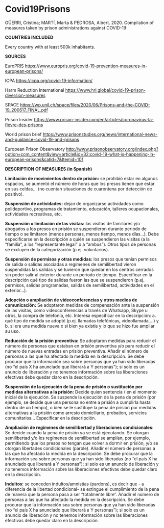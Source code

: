 # Covid19Prisons

GÜERRI, Cristina; MARTÍ, Marta & PEDROSA, Albert. 2020. Compilation of measures taken by prison administrations against COVID-19

**COUNTRIES INCLUDED**

Every country with at least 500k inhabitants.

**SOURCES**

EuroPRIS https://www.europris.org/covid-19-prevention-measures-in-european-prisons/ 

ICPA https://icpa.org/covid-19-information/ 

Harm Reduction International https://www.hri.global/covid-19-prison-diversion-measures 

SPACE https://wp.unil.ch/space/files/2020/06/Prisons-and-the-COVID-19_200617_FINAL.pdf 

Prison Insider https://www.prison-insider.com/en/articles/coronavirus-la-fievre-des-prisons 

World prison brief https://www.prisonstudies.org/news/international-news-and-guidance-covid-19-and-prisons 

European Prison Observatory http://www.prisonobservatory.org/index.php?option=com_content&view=article&id=32:covid-19-what-is-happening-in-european-prisons&catid=7&Itemid=101   

**DESCRIPTION OF MEASURES (in Spanish)**

**Limitación de movimientos dentro de prisión:** se prohibió estar en algunos espacios, se aumentó el número de horas que los presos tienen que estar en sus celdas… (no cuentan situaciones de cuarentena por detección de positivo).

**Suspensión de actividades:** dejan de organizarse actividades como polideportivo, programas de tratamiento, educación, talleres ocupacionales, actividades recreativas, etc.

**Suspensión o limitación de las visitas:** las visitas de familiares y/o abogados a los presos en prisión se suspendieron durante periodo de tiempo o se limitaron (menos personas, menos tiempo, menos días…). Debe especificarse en la descripción a quién se suspendieron las visitas (a la “familia”, a los “representante legal” o a “ambos”). Otros tipos de personas se excluyen de la categorización (p.ej. voluntarios).

**Suspensión de permisos y otras medidas:** los presos que tenían permisos de salida o salidas asociadas a regímenes de semilibertad vieron suspendidas las salidas y se tuvieron que quedar en los centros cerrados sin poder salir al exterior durante un periodo de tiempo. Especificar en la descripción qué tipo de salidas fueron las que se suspendieron (p.ej. permisos, salidas programadas, salidas de semilibertad, actividades en el exterior…).

**Adopción o ampliación de videoconferencias y otros medios de comunicación:** Se adoptaron medidas de compensación ante la suspensión de las visitas, como videoconferencias a través de Whatsapp, Skype u otros, la compra de telefonía, etc. Interesa especificar en la descripción: a. qué tipo de medida se adoptó (p.ej. llamadas telefónicas, videollamada,...) y b. si era una medida nueva o si bien ya existía y lo que se hizo fue ampliar su uso.

**Reducción de la prisión preventiva:** Se adoptaron medidas para reducir el número de personas que estaban en prisión preventiva y/o para reducir el número de nuevas entradas en prisión preventiva. Añadir el número de personas a las que ha afectado la medida en la descripción. Se debe procurar que la información sea sobre personas que ya han sido liberadas (no “el país X ha anunciado que liberará a Y personas”); si solo es un anuncio de liberación y no tenemos información sobre las liberaciones efectivas debe quedar claro en la descripción.

**Suspensión de la ejecución de la pena de prisión o sustitución por medidas alternativas a la prisión:** Decide quien sentencia / en el momento inicial de la ejecución. Se suspende la ejecución de la pena de prisión (por ejemplo, se decide que una persona no entre a prisión a cumplirla hasta dentro de un tiempo), o bien se le sustituye la pena de prisión por medidas alternativas a la prisión como arresto domiciliario, probation, servicios comunitarios… Especificar en la descripción.

**Ampliación de regímenes de semilibertad y liberaciones condicionales:** Se decide cuando la pena de prisión ya se está ejecutando. Se otorgan semilibertad y/o los regímenes de semilibertad se amplían, por ejemplo, permitiendo que los presos no tengan que volver a dormir en prisión, y/o se otorgan libertades condicionales (parole). Añadir el número de personas a las que ha afectado la medida en la descripción. Se debe procurar que la información sea sobre personas que ya han sido liberadas (no “el país X ha anunciado que liberará a Y personas”); si solo es un anuncio de liberación y no tenemos información sobre las liberaciones efectivas debe quedar claro en la descripción.

**Indultos:** se conceden indultos/amnistías (pardons), es decir que - a diferencia de la libertad condicional- se extingue el cumplimiento de la pena de manera que la persona pasa a ser “totalmente libre”. Añadir el número de personas a las que ha afectado la medida en la descripción. Se debe procurar que la información sea sobre personas que ya han sido liberadas (no “el país X ha anunciado que liberará a Y personas”); si solo es un anuncio de liberación y no tenemos información sobre las liberaciones efectivas debe quedar claro en la descripción.
